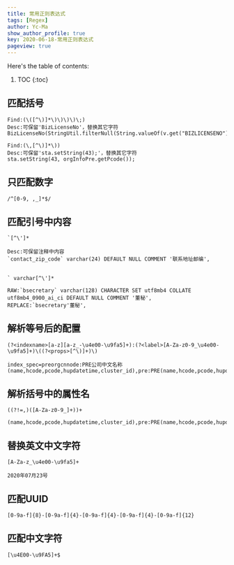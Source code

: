 ```yaml
---
title: 常用正则表达式
tags: [Regex]
author: Yc-Ma
show_author_profile: true
key: 2020-06-18-常用正则表达式
pageview: true
---
```


Here's the table of contents:
1. TOC
{:toc}

## 匹配括号
```
Find:(\([^\)]*\)\)\)\)\;)
Desc:可保留'BizLicenseNo'，替换其它字符
BizLicenseNo(StringUtil.filterNull(String.valueOf(v.get("BIZLICENSENO"))));
```
```
Find:(\,[^\)]*\))
Desc:可保留'sta.setString(43);'，替换其它字符
sta.setString(43, orgInfoPre.getPcode());
```

## 只匹配数字
```
/^[0-9, ,_]*$/
```
## 匹配引号中内容
```
`[^\']*
```
```
Desc:可保留注释中内容
`contact_zip_code` varchar(24) DEFAULT NULL COMMENT '联系地址邮编',
```

##
```
` varchar[^\']*
```
```
RAW:`bsecretary` varchar(128) CHARACTER SET utf8mb4 COLLATE utf8mb4_0900_ai_ci DEFAULT NULL COMMENT '董秘',
REPLACE:`bsecretary'董秘',
```

## 解析等号后的配置
```
(?<indexname>[a-z][a-z_-\u4e00-\u9fa5]+):(?<label>[A-Za-z0-9_\u4e00-\u9fa5]+)\((?<props>[^\)]+)\)
```
```
index_spec=preorgcnnode:PRE公司中文名称(name,hcode,pcode,hupdatetime,cluster_id),pre:PRE(name,hcode,pcode,hupdatetime)
```

## 解析括号中的属性名
```
((?!=,)([A-Za-z0-9_]+))+
```
```
(name,hcode,pcode,hupdatetime,cluster_id),pre:PRE(name,hcode,pcode,hupdatetime)
```

## 替换英文中文字符
```
[A-Za-z_\u4e00-\u9fa5]+
```
```
2020年07月23号
```

## 匹配UUID
```
[0-9a-f]{8}-[0-9a-f]{4}-[0-9a-f]{4}-[0-9a-f]{4}-[0-9a-f]{12}
```

## 匹配中文字符
```
[\u4E00-\u9FA5]+$
```
